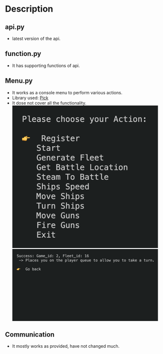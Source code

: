 # Description

## api.py

- latest version of the api.

## function.py

- It has supporting functions of api.

## Menu.py

- It works as a console menu to perform various actions.
- Library used: [Pick](https://github.com/wong2/pick)
- It dose not cover all the functionality.
  ![ss1](./img/ss1.png) ![ss2](./img/ss2.png)

## Communication

- It mostly works as provided, have not changed much.
